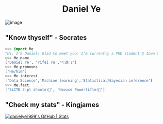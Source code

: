 # <center> Daniel Ye

![image](https://github.com/danielye1999/danielye1999/assets/115088089/9a40c213-2549-42a9-a3cf-24acc28daf0a)

## "Know thyself" - Socrates
```python
>>> import Me
"Hi, I'm Daniel! Glad to meet you! I’m currently a PhD student @ Iowa State, majoring in Industrial Engineer."
>>> Me.name
('Daniel Ye', 'Yifei Ye','叶逸飞')
>>> Me.pronouns
['He/him']
>>> Me.interest
['Data Science','Machine learning','Statistical/Bayesian inference']
>>> Me.fact
['ELITE 3-pt shooter🏀', 'Novice Powerlifter💪']
```
## "Check my stats" - Kingjames
[![danielye1999's GitHub | Stats](https://stats.quine.sh/danielye1999/github?theme=light)](https://quine.sh?utm_source=widgets&utm_campaign=danielye1999)
